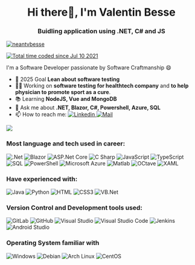 <h1 align="center">Hi there👋, I'm Valentin Besse</h1>
<h3 align="center">Buidling application using .NET, C# and JS</h3>

<p align="left"> <a href="https://twitter.com/neantvbesse" target="blank"><img src="https://img.shields.io/twitter/follow/neantvbesse?logo=twitter&style=for-the-badge" alt="neantvbesse" /></a> </p>
<a href="https://wakatime.com/@3ff551d2-8972-4061-a1c3-167c10cc9cb1"><img src="https://wakatime.com/badge/user/3ff551d2-8972-4061-a1c3-167c10cc9cb1.svg" alt="Total time coded since Jul 10 2021" /></a>

I'm a Software Developer passionate by Software Craftmanship :smile: 
*   🔭 2025 Goal **Lean about software testing**
*   :man_technologist: Working on **software testing for healthtech company** and **to help physician to promote sport as a cure**.
*   :books: Learning **NodeJS, Vue and MongoDB**
*   :speech_balloon: Ask me about **.NET, Blazor, C#, Powershell, Azure, SQL**
*   📫  How to reach me: <a href="https://www.linkedin.com/in/valentin-besse/" ><img alt="Linkedin" src="https://img.shields.io/badge/Linkedin-0A66C2?logo=LinkedIn&logoColor=&style=flat" /> </a> <a href="mailto:vbesse@aumbox.net" ><img alt="Mail" src="https://img.shields.io/badge/Mail-EA4335?logo=Gmail&logoColor=white&style=flat" /> </a>

<img 
     src="https://github-readme-stats.vercel.app/api?username=valentinbesse&count_private=true&theme=radical&show_icons=true&include_all_commits=true"
/>

### Most language and tech used in career:
<img alt=".Net" src="https://img.shields.io/badge/.Net-512BD4?logo=dotnet&logoColor=white&style=for-the-badge" /> <img alt="Blazor" src="https://img.shields.io/badge/Blazor-512BD4?logo=blazor&logoColor=white&style=for-the-badge" /> <img alt="ASP.Net Core" src="https://img.shields.io/badge/ASP.Net Core-512BD4?logo=dotnet&logoColor=white&style=for-the-badge" /> <img alt="C Sharp" src="https://img.shields.io/badge/C%23-239120?logo=c-sharp&logoColor=white&style=for-the-badge" /> <img alt="JavaScript" src="https://img.shields.io/badge/JavaScript-F7DF1E?logo=javascript&logoColor=white&style=for-the-badge" /> <img alt="TypeScript" src="https://img.shields.io/badge/TypeScript-3178C6?logo=typescript&logoColor=white&style=for-the-badge" /> <img alt="SQL" src="https://img.shields.io/badge/Microsoft SQL Server-CC2927?logo=microsoftsqlserver&logoColor=white&style=for-the-badge" /> <img alt="PowerShell" src="https://img.shields.io/badge/PowerShell-5391FE?logo=PowerShell&logoColor=white&style=for-the-badge" /> <img alt="Microsoft Azure" src="https://img.shields.io/badge/Microsoft Azure-0078d4?logo=Microsoft+Azure&logoColor=white&style=for-the-badge" /> <img alt="Matlab" src="https://img.shields.io/badge/Matlab-0076A8?&style=for-the-badge" /> <img alt="OCtave" src="https://img.shields.io/badge/Octave-0790C0?logo=Octave&logoColor=white&style=for-the-badge" /> <img alt="XAML" src="https://img.shields.io/badge/XAML-0c54c2?logo=XAML&logoColor=white&style=for-the-badge" />

### Have experienced with:
<img alt="Java" src="https://img.shields.io/badge/Java-ED8B00?style=for-the-badge&logo=java&logoColor=white" /> <img alt="Python" src="https://img.shields.io/badge/Python-3776AB?logo=python&logoColor=white&style=for-the-badge" /> <img alt="HTML" src="https://img.shields.io/badge/HTML5-E34F26?logo=html5&logoColor=white&style=for-the-badge" /> <img alt="CSS3" src="https://img.shields.io/badge/CSS3-1572B6?logo=css3&logoColor=white&style=for-the-badge" />  <img alt="VB.Net" src="https://img.shields.io/badge/VB.NET-512BD4?logo=.NET&logoColor=white&style=for-the-badge" /> 

### Version Control and Development tools used:
<img alt="GitLab" src="https://img.shields.io/badge/GitLab-FC6D26?logo=gitlab&logoColor=white&style=for-the-badge" /> <img alt="GitHub" src="https://img.shields.io/badge/GitHub-181717?logo=github&logoColor=white&style=for-the-badge" /> <img alt="Visual Studio" src="https://img.shields.io/badge/Visual Studio-5C2D91?logo=visual+studio&logoColor=white&style=for-the-badge" /> <img alt="Visual Studio Code" src="https://img.shields.io/badge/VSCode-007ACC?logo=visual+studio+code&logoColor=white&style=for-the-badge" /> <img alt="Jenkins" src="https://img.shields.io/badge/Jenkins-D24939?logo=jenkins&logoColor=white&style=for-the-badge" /> <img alt="Android Studio" src="https://img.shields.io/badge/Android Studio-3DDC84?logo=androidstudio&logoColor=white&style=for-the-badge" />

### Operating System familiar with
<img alt="Windows" src="https://img.shields.io/badge/Windows-0078D6?logo=windows&logoColor=white&style=for-the-badge" /> <img alt="Debian" src="https://img.shields.io/badge/Debian-A81D33?logo=Debian&logoColor=white&style=for-the-badge" /> <img alt="Arch Linux" src="https://img.shields.io/badge/Arch Linux-1793D1?logo=Arch+Linux&logoColor=white&style=for-the-badge" /> <img alt="CentOS" src="https://img.shields.io/badge/CentOS-262577?logo=CentOS&logoColor=white&style=for-the-badge" />
